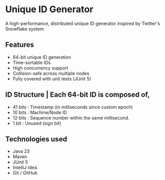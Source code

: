# Unique ID Generator 
A high-performance, distributed unique ID generator inspired by Twitter's Snowflake system.

## Features
- 64-bit unique ID generation
- Time-sortable IDs
- High concurrency support
- Collision-safe across multiple nodes
- Fully covered with unit tests (JUnit 5)

## ID Structure | Each 64-bit ID is composed of,
- 41 bits : Timestamp (in milliseconds since custom epoch)
- 10 bits : Machine/Node ID
- 12 bits : Sequence number within the same millisecond.
- 1 bit : Unused (sign bit)

## Technologies used 
- Java 23
- Maven
- JUnit 5
- IntelliJ Idea
- Git / GitHub
